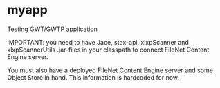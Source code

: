 # myapp
Testing GWT/GWTP application

IMPORTANT: you need to have Jace, stax-api, xlxpScanner and xlxpScannerUtils .jar-files in your classpath to connect FileNet Content Engine server.

You must also have a deployed FileNet Content Engine server and some Object Store in hand. This information is hardcoded for now.
